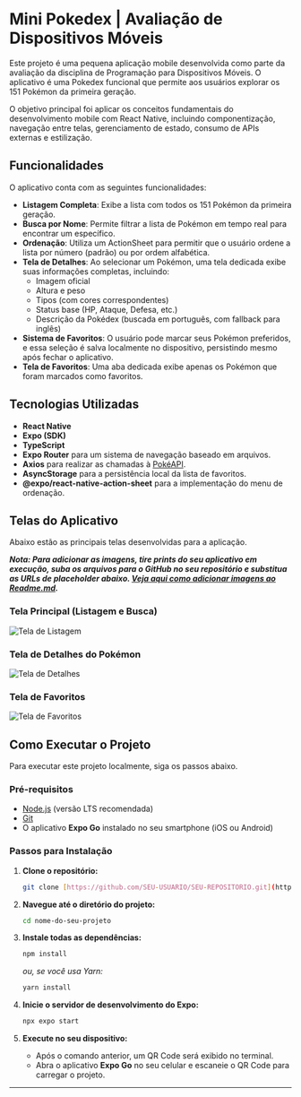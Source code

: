 # Mini Pokedex | Avaliação de Dispositivos Móveis

Este projeto é uma pequena aplicação mobile desenvolvida como parte da avaliação da disciplina de Programação para Dispositivos Móveis. O aplicativo é uma Pokedex funcional que permite aos usuários explorar os 151 Pokémon da primeira geração.

O objetivo principal foi aplicar os conceitos fundamentais do desenvolvimento mobile com React Native, incluindo componentização, navegação entre telas, gerenciamento de estado, consumo de APIs externas e estilização.

## Funcionalidades

O aplicativo conta com as seguintes funcionalidades:

* **Listagem Completa**: Exibe a lista com todos os 151 Pokémon da primeira geração.
* **Busca por Nome**: Permite filtrar a lista de Pokémon em tempo real para encontrar um específico.
* **Ordenação**: Utiliza um ActionSheet para permitir que o usuário ordene a lista por número (padrão) ou por ordem alfabética.
* **Tela de Detalhes**: Ao selecionar um Pokémon, uma tela dedicada exibe suas informações completas, incluindo:
    * Imagem oficial
    * Altura e peso
    * Tipos (com cores correspondentes)
    * Status base (HP, Ataque, Defesa, etc.)
    * Descrição da Pokédex (buscada em português, com fallback para inglês)
* **Sistema de Favoritos**: O usuário pode marcar seus Pokémon preferidos, e essa seleção é salva localmente no dispositivo, persistindo mesmo após fechar o aplicativo.
* **Tela de Favoritos**: Uma aba dedicada exibe apenas os Pokémon que foram marcados como favoritos.

## Tecnologias Utilizadas

* **React Native**
* **Expo (SDK)**
* **TypeScript**
* **Expo Router** para um sistema de navegação baseado em arquivos.
* **Axios** para realizar as chamadas à [PokéAPI](https://pokeapi.co/).
* **AsyncStorage** para a persistência local da lista de favoritos.
* **@expo/react-native-action-sheet** para a implementação do menu de ordenação.

## Telas do Aplicativo

Abaixo estão as principais telas desenvolvidas para a aplicação.

*__Nota: Para adicionar as imagens, tire prints do seu aplicativo em execução, suba os arquivos para o GitHub no seu repositório e substitua as URLs de placeholder abaixo. [Veja aqui como adicionar imagens ao Readme.md](https://docs.github.com/pt/repositories/working-with-files/managing-files/adding-a-file-to-a-repository).__*

### Tela Principal (Listagem e Busca)
![Tela de Listagem](https://raw.githubusercontent.com/SEU-USUARIO/SEU-REPOSITORIO/main/screenshots/pokedex-list.png)

### Tela de Detalhes do Pokémon
![Tela de Detalhes](https://raw.githubusercontent.com/SEU-USUARIO/SEU-REPOSITORIO/main/screenshots/pokemon-details.png)

### Tela de Favoritos
![Tela de Favoritos](https://raw.githubusercontent.com/SEU-USUARIO/SEU-REPOSITORIO/main/screenshots/favorites-list.png)


## Como Executar o Projeto

Para executar este projeto localmente, siga os passos abaixo.

### Pré-requisitos
* [Node.js](https://nodejs.org/en/) (versão LTS recomendada)
* [Git](https://git-scm.com/)
* O aplicativo **Expo Go** instalado no seu smartphone (iOS ou Android)

### Passos para Instalação

1.  **Clone o repositório:**
    ```bash
    git clone [https://github.com/SEU-USUARIO/SEU-REPOSITORIO.git](https://github.com/SEU-USUARIO/SEU-REPOSITORIO.git)
    ```

2.  **Navegue até o diretório do projeto:**
    ```bash
    cd nome-do-seu-projeto
    ```

3.  **Instale todas as dependências:**
    ```bash
    npm install
    ```
    *ou, se você usa Yarn:*
    ```bash
    yarn install
    ```

4.  **Inicie o servidor de desenvolvimento do Expo:**
    ```bash
    npx expo start
    ```

5.  **Execute no seu dispositivo:**
    * Após o comando anterior, um QR Code será exibido no terminal.
    * Abra o aplicativo **Expo Go** no seu celular e escaneie o QR Code para carregar o projeto.

---